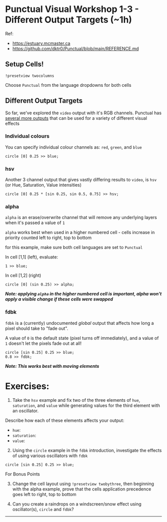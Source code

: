 # Punctual Visual Workshop 1-3 - Different Output Targets (~1h)

Ref: 
 - https://estuary.mcmaster.ca
 - https://github.com/dktr0/Punctual/blob/main/REFERENCE.md

## Setup Cells!

`!presetview twocolumns`

Choose `Punctual` from the language dropdowns for both cells

## Different Output Targets

So far, we've explored the `video` output with it's RGB channels. Punctual has [several more outputs](https://github.com/dktr0/Punctual/blob/main/REFERENCE.md#punctual-output-notations) that can be used for a variety of different visual effects

### Individual colours 

You can specify individual colour channels as: `red`, `green`, and `blue`

```
circle [0] 0.25 >> blue;
```
### hsv

Another 3 channel output that gives vastly differing results to `video`, is `hsv` (or Hue, Saturation, Value intensities)

```
circle [0] 0.25 * [sin 0.25, sin 0.5, 0.75] >> hsv;
```

### alpha

`alpha` is an erase/overwrite channel that will remove any underlying layers when it's passed a value of `1`

`alpha` works best when used in a higher numbered cell - cells increase in priority counted left to right, top to bottom

for this example, make sure both cell languages are set to `Punctual`

In cell [1,1] (left), evaluate: 

```
1 >> blue;
```

In cell [1,2] (right)
```
circle [0] (sin 0.25) >> alpha;
```
***Note: applying `alpha` in the higher numbered cell is important, alpha won't apply a visible change if these cells were swapped***

### fdbk

`fdbk` is a (currently) undocumented *global* output that affects how long a pixel should take to "fade out". 

A value of `0` is the default state (pixel turns off immediately), and a value of `1` doesn't let the pixels fade out at all!

```
circle [sin 0.25] 0.25 >> blue;
0.8 >> fdbk;
```

***Note: This works best with moving elements***

# Exercises:

1. Take the `hsv` example and fix two of the three elements of `hue`, `saturation`, and `value` while generating values for the third element with an oscillator.

Describe how each of these elements affects your output:

  - `hue`: 
  - `saturation`:
  - `value`:



2. Using the `circle` example in the `fdbk` introduction, investigate the effects of using various oscillators with `fdbk`

```
circle [sin 0.25] 0.25 >> blue;
```

For Bonus Points

3. Change the cell layout using `!presetview twobythree`, then beginning with the alpha example, prove that the cells application precedence goes left to right, top to bottom


4. Can you create a raindrops on a windscreen/snow effect using oscillator(s), `circle` and `fdbk`?

---
